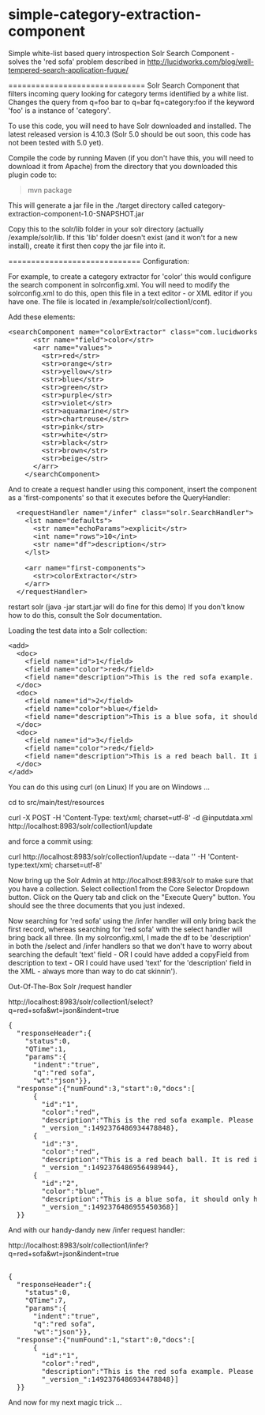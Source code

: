 # simple-category-extraction-component
Simple white-list based query introspection Solr Search Component - solves the 'red sofa' problem
described in http://lucidworks.com/blog/well-tempered-search-application-fugue/

==============================
Solr Search Component that filters incoming query looking for category terms identified by a white list. Changes the query from q=foo bar to q=bar fq=category:foo if
the keyword 'foo' is a instance of 'category'.

To use this code, you will need to have Solr downloaded and installed. The latest released version is 4.10.3 (Solr 5.0 should be out soon, this code has not been tested with 5.0 yet).

Compile the code by running Maven (if you don't have this, you will need to download it from Apache) from the directory that you downloaded this plugin code to:

>mvn package

This will generate a jar file in the ./target directory called category-extraction-component-1.0-SNAPSHOT.jar

Copy this to the solr/lib folder in your solr directory (actually <where you downloaded solr>/example/solr/lib. If this 'lib' folder doesn't exist (and it won't for a new install), create it first then copy the jar file into it.


=============================
Configuration:

For example, to create a category extractor for 'color' this would configure the search component in solrconfig.xml. You will need to modify the solrconfig.xml to do this, open this file in a text editor - or XML editor if you have one. The file is located in <solr install dir>/example/solr/collection1/conf).

Add these elements:

<pre>
&lt;searchComponent name="colorExtractor" class="com.lucidworks.solr.query.CategoryExtractionComponent" >
      &lt;str name="field">color&lt;/str>
      &lt;arr name="values">
        &lt;str>red&lt;/str>
        &lt;str>orange&lt;/str>
        &lt;str>yellow&lt;/str>
        &lt;str>blue&lt;/str>
        &lt;str>green&lt;/str>
        &lt;str>purple&lt;/str>
        &lt;str>violet&lt;/str>
        &lt;str>aquamarine&lt;/str>
        &lt;str>chartreuse&lt;/str>
        &lt;str>pink&lt;/str>
        &lt;str>white&lt;/str>
        &lt;str>black&lt;/str>
        &lt;str>brown&lt;/str>
        &lt;str>beige&lt;/str>
      &lt;/arr>
    &lt;/searchComponent>
</pre>

And to create a request handler using this component, insert the component as a 'first-components' so that it executes before the QueryHandler:

<pre>
  &lt;requestHandler name="/infer" class="solr.SearchHandler">
    &lt;lst name="defaults">
      &lt;str name="echoParams">explicit&lt;/str>
      &lt;int name="rows">10&lt;/int>
      &lt;str name="df">description&lt;/str>
    &lt;/lst>
     
    &lt;arr name="first-components">
      &lt;str>colorExtractor&lt;/str>
    &lt;/arr>
  &lt;/requestHandler>
</pre>

restart solr (java -jar start.jar will do fine for this demo) If you don't know how to do this, consult the Solr documentation.

Loading the test data into a Solr collection:

<pre>
&lt;add>
  &lt;doc>
    &lt;field name="id">1&lt;/field>
    &lt;field name="color">red&lt;/field>
    &lt;field name="description">This is the red sofa example. Please find with 'red sofa' query.&lt;/field>
  &lt/doc>
  &lt;doc>
    &lt;field name="id">2&lt;/field>
    &lt;field name="color">blue&lt;/field>
    &lt;field name="description">This is a blue sofa, it should only hit on sofas that are blue in color.&lt;/field>
  &lt;/doc>
  &lt;doc>
    &lt;field name="id">3&lt;/field>
    &lt;field name="color">red&lt;/field>
    &lt;field name="description">This is a red beach ball. It is red in color but is not something that you should not sit on because you would tend to roll off.&lt;/field>
  &lt;/doc>
&lt;/add>
</pre>

You can do this using curl (on Linux) If you are on Windows ...

cd to src/main/test/resources

curl -X POST -H 'Content-Type: text/xml; charset=utf-8' -d @inputdata.xml http://localhost:8983/solr/collection1/update

and force a commit using:

curl http://localhost:8983/solr/collection1/update --data '<commit/>' -H 'Content-type:text/xml; charset=utf-8'


Now bring up the Solr Admin at http://localhost:8983/solr to make sure that you have a collection. Select collection1 from the Core Selector Dropdown button. Click on the Query tab and click on the "Execute Query" button. You should see the three documents that you just indexed.

Now searching for 'red sofa' using the /infer handler will only bring back the first record, whereas searching for 'red sofa' with the select handler will bring back all three. (In my solrconfig.xml, I made the df to be 'description' in both the /select and /infer handlers so that we don't have to worry about searching the default 'text' field - OR I could have added  a copyField from description to text - OR I could have used 'text' for the 'description' field in the XML - always more than way to do cat skinnin').

Out-Of-The-Box Solr  /request handler

http://localhost:8983/solr/collection1/select?q=red+sofa&wt=json&indent=true

<pre>
{
  "responseHeader":{
    "status":0,
    "QTime":1,
    "params":{
      "indent":"true",
      "q":"red sofa",
      "wt":"json"}},
  "response":{"numFound":3,"start":0,"docs":[
      {
        "id":"1",
        "color":"red",
        "description":"This is the red sofa example. Please find with 'red sofa' query.",
        "_version_":1492376486934478848},
      {
        "id":"3",
        "color":"red",
        "description":"This is a red beach ball. It is red in color but is not something that you should not sit on because you would tend to roll off.",
        "_version_":1492376486956498944},
      {
        "id":"2",
        "color":"blue",
        "description":"This is a blue sofa, it should only hit on sofas that are blue in color.",
        "_version_":1492376486955450368}]
  }}
</pre>

And with our handy-dandy new /infer request handler:

http://localhost:8983/solr/collection1/infer?q=red+sofa&wt=json&indent=true

<pre>

{
  "responseHeader":{
    "status":0,
    "QTime":7,
    "params":{
      "indent":"true",
      "q":"red sofa",
      "wt":"json"}},
  "response":{"numFound":1,"start":0,"docs":[
      {
        "id":"1",
        "color":"red",
        "description":"This is the red sofa example. Please find with 'red sofa' query.",
        "_version_":1492376486934478848}]
  }}
</pre>

And now for my next magic trick ...
